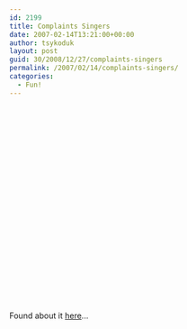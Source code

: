 ```yaml
---
id: 2199
title: Complaints Singers
date: 2007-02-14T13:21:00+00:00
author: tsykoduk
layout: post
guid: 30/2008/12/27/complaints-singers
permalink: /2007/02/14/complaints-singers/
categories:
  - Fun!
---
```

<object width="425" height="350"><param name="movie" value="http://www.youtube.com/v/2w84qzHdEms"></param><param name="wmode" value="transparent"></param><embed src="http://www.youtube.com/v/2w84qzHdEms" type="application/x-shockwave-flash" wmode="transparent" width="425" height="350"></embed></object>

<p>Found about it <a href="http://www.cbc.ca/radioshows/AS_IT_HAPPENS/20070212.shtml">here</a>...</p>